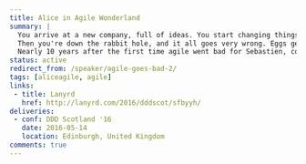 ```yaml
---
title: Alice in Agile Wonderland
summary: |
  You arrive at a new company, full of ideas. You start changing things, introducing new ideas, being disruptive, in all the nice ways, with all the best intentions in the world.
  Then you're down the rabbit hole, and it all goes very wrong. Eggs get broken, you have the queen of hearts chasing you and you can't quite tell if you're getting smaller or bigger.
  Nearly 10 years after the first time agile went bad for Sebastien, come spend an hour in wonderland discussing about all that can and does go wrong when you reach the limits of change.
status: active
redirect_from: /speaker/agile-goes-bad-2/
tags: [aliceagile, agile]
links:
 - title: Lanyrd
   href: http://lanyrd.com/2016/dddscot/sfbyyh/
deliveries:
 - conf: DDD Scotland '16
   date: 2016-05-14
   location: Edinburgh, United Kingdom
comments: true
---
```

